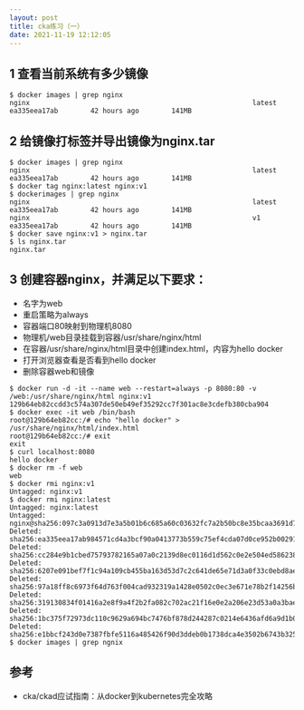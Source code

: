 ```yaml
---
layout: post
title: cka练习（一）
date: 2021-11-19 12:12:05
---
```


## 1 查看当前系统有多少镜像

```shell
$ docker images | grep nginx
nginx                                                       latest              ea335eea17ab        42 hours ago        141MB
```

## 2 给镜像打标签并导出镜像为nginx.tar

```shell
$ docker images | grep nginx
nginx                                                       latest              ea335eea17ab        42 hours ago        141MB
$ docker tag nginx:latest nginx:v1
$ dockerimages | grep nginx
nginx                                                       latest              ea335eea17ab        42 hours ago        141MB
nginx                                                       v1                  ea335eea17ab        42 hours ago        141MB
$ docker save nginx:v1 > nginx.tar
$ ls nginx.tar
nginx.tar
```

## 3 创建容器nginx，并满足以下要求：

- 名字为web
- 重启策略为always
- 容器端口80映射到物理机8080
- 物理机/web目录挂载到容器/usr/share/nginx/html
- 在容器/usr/share/nginx/html目录中创建index.html，内容为hello docker
- 打开浏览器查看是否看到hello docker
- 删除容器web和镜像

```shell
$ docker run -d -it --name web --restart=always -p 8080:80 -v /web:/usr/share/nginx/html nginx:v1
129b64eb82ccdd3c574a307de50eb49ef35292cc7f301ac8e3cdefb380cba904
$ docker exec -it web /bin/bash
root@129b64eb82cc:/# echo "hello docker" > /usr/share/nginx/html/index.html
root@129b64eb82cc:/# exit
exit
$ curl localhost:8080
hello docker
$ docker rm -f web
web
$ docker rmi nginx:v1
Untagged: nginx:v1
$ docker rmi nginx:latest
Untagged: nginx:latest
Untagged: nginx@sha256:097c3a0913d7e3a5b01b6c685a60c03632fc7a2b50bc8e35bcaa3691d788226e
Deleted: sha256:ea335eea17ab984571cd4a3bcf90a0413773b559c75ef4cda07d0ce952b00291
Deleted: sha256:cc284e9b1cbed75793782165a07a0c2139d8ec0116d1d562c0e2e504ed586238
Deleted: sha256:6207e091bef7f1c94a109cb455ba163d53d7c2c641de65e71d3a0f33c0ebd8ae
Deleted: sha256:97a18ff8c6973f64d763f004cad932319a1428e0502c0ec3e671e78b2f14256b
Deleted: sha256:319130834f01416a2e8f9a4f2b2fa082c702ac21f16e0e2a206e23d53a0a3bae
Deleted: sha256:1bc375f72973dc110c9629a694bc7476bf878d244287c0214e6436afd6a9d1b0
Deleted: sha256:e1bbcf243d0e7387fbfe5116a485426f90d3ddeb0b1738dca4e3502b6743b325
$ docker images | grep ngnix
```

## 参考

- cka/ckad应试指南：从docker到kubernetes完全攻略